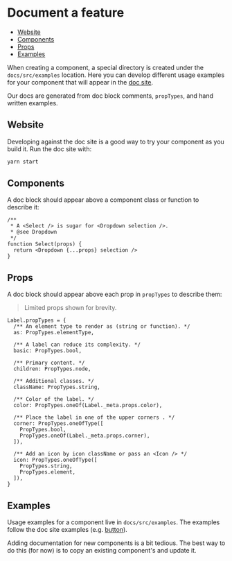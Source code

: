 Document a feature
==================

<!-- START doctoc generated TOC please keep comment here to allow auto update -->
<!-- DON'T EDIT THIS SECTION, INSTEAD RE-RUN doctoc TO UPDATE -->


- [Website](#website)
- [Components](#components)
- [Props](#props)
- [Examples](#examples)

<!-- END doctoc generated TOC please keep comment here to allow auto update -->

When creating a component, a special directory is created under the `docs/src/examples` location. Here you can develop different usage examples for your component that will appear in the [doc site][1].

Our docs are generated from doc block comments, `propTypes`, and hand written examples.

## Website

Developing against the doc site is a good way to try your component as you build it. Run the doc site with:

```sh
yarn start
```

## Components

A doc block should appear above a component class or function to describe it:

```tsx
/**
 * A <Select /> is sugar for <Dropdown selection />.
 * @see Dropdown
 */
function Select(props) {
  return <Dropdown {...props} selection />
}
```

## Props

A doc block should appear above each prop in `propTypes` to describe them:

>Limited props shown for brevity.

```tsx
Label.propTypes = {
  /** An element type to render as (string or function). */
  as: PropTypes.elementType,

  /** A label can reduce its complexity. */
  basic: PropTypes.bool,

  /** Primary content. */
  children: PropTypes.node,

  /** Additional classes. */
  className: PropTypes.string,

  /** Color of the label. */
  color: PropTypes.oneOf(Label._meta.props.color),

  /** Place the label in one of the upper corners . */
  corner: PropTypes.oneOfType([
    PropTypes.bool,
    PropTypes.oneOf(Label._meta.props.corner),
  ]),

  /** Add an icon by icon className or pass an <Icon /> */
  icon: PropTypes.oneOfType([
    PropTypes.string,
    PropTypes.element,
  ]),
}
```

## Examples

Usage examples for a component live in `docs/src/examples`. The examples follow the doc site examples (e.g. [button][1]).

Adding documentation for new components is a bit tedious. The best way to do this (for now) is to copy an existing
component's and update it.

[1]: https://microsoft.github.io/fluent-ui-react/components/button
